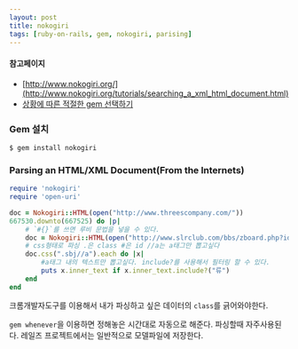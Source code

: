 ```yaml
---
layout: post
title: nokogiri
tags: [ruby-on-rails, gem, nokogiri, parising]
---
```


#### 참고페이지
- [http://www.nokogiri.org/](http://www.nokogiri.org/tutorials/searching_a_xml_html_document.html)
- [상황에 따른 적절한 gem 선택하기](https://stackoverflow.com/questions/4981379/what-are-some-good-ruby-based-web-crawlers)

### Gem 설치

```
$ gem install nokogiri
```

### Parsing an HTML/XML Document(From the Internets)
```ruby
require 'nokogiri'
require 'open-uri'

doc = Nokogiri::HTML(open("http://www.threescompany.com/"))
667530.downto(667525) do |p|
	# `#{}`를 쓰면 루비 문법을 넣을 수 있다.
	doc = Nokogiri::HTML(open("http://www.slrclub.com/bbs/zboard.php?id=free&page=#{p}"))
	# css형태로 파싱 .은 class #은 id //a는 a태그만 뽑고싶다
	doc.css(".sbj//a").each do |x|
		#a태그 내의 텍스트만 뽑고싶다. include?를 사용해서 필터링 할 수 있다.
		puts x.inner_text if x.inner_text.include?("류")
	end
end
```

크롬개발자도구를 이용해서 내가 파싱하고 싶은 데이터의 `class`를 긁어와야한다.

`gem whenever`을 이용하면 정해놓은 시간대로 자동으로 해준다. 파싱할때 자주사용된다.
레일즈 프로젝트에서는 일반적으로 모델파일에 저장한다.


